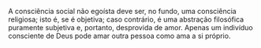 ﻿A consciência social não egoísta deve ser, no fundo, uma consciência religiosa; isto é, se é objetiva; caso contrário, é uma abstração filosófica puramente subjetiva e, portanto, desprovida de amor. Apenas um indivíduo consciente de Deus pode amar outra pessoa como ama a si próprio.
